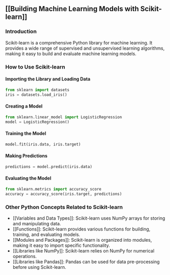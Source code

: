 ## [[Building Machine Learning Models with Scikit-learn]]

### Introduction
Scikit-learn is a comprehensive Python library for machine learning. It provides a wide range of supervised and unsupervised learning algorithms, making it easy to build and evaluate machine learning models.

### How to Use Scikit-learn

#### Importing the Library and Loading Data
```python
from sklearn import datasets
iris = datasets.load_iris()
```

#### Creating a Model
```python
from sklearn.linear_model import LogisticRegression
model = LogisticRegression()
```

#### Training the Model
```python
model.fit(iris.data, iris.target)
```

#### Making Predictions
```python
predictions = model.predict(iris.data)
```

#### Evaluating the Model
```python
from sklearn.metrics import accuracy_score
accuracy = accuracy_score(iris.target, predictions)
```

### Other Python Concepts Related to Scikit-learn

- [[Variables and Data Types]]: Scikit-learn uses NumPy arrays for storing and manipulating data.
- [[Functions]]: Scikit-learn provides various functions for building, training, and evaluating models.
- [[Modules and Packages]]: Scikit-learn is organized into modules, making it easy to import specific functionality.
- [[Libraries like NumPy]]: Scikit-learn relies on NumPy for numerical operations.
- [[Libraries like Pandas]]: Pandas can be used for data pre-processing before using Scikit-learn.